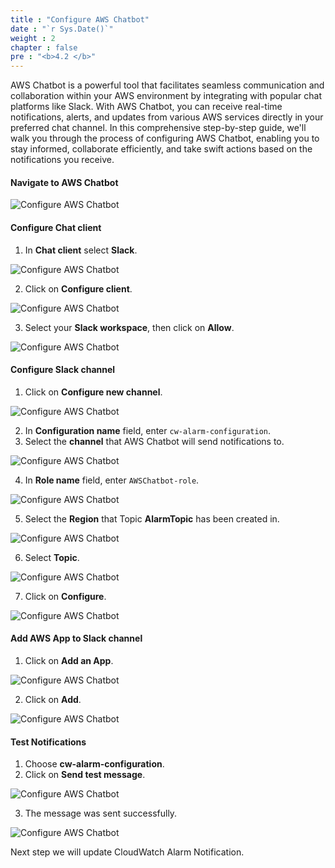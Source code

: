 ```yaml
---
title : "Configure AWS Chatbot"
date : "`r Sys.Date()`"
weight : 2
chapter : false
pre : "<b>4.2 </b>"
---
```


AWS Chatbot is a powerful tool that facilitates seamless communication and collaboration within your AWS environment by integrating with popular chat platforms like Slack. With AWS Chatbot, you can receive real-time notifications, alerts, and updates from various AWS services directly in your preferred chat channel. In this comprehensive step-by-step guide, we'll walk you through the process of configuring AWS Chatbot, enabling you to stay informed, collaborate efficiently, and take swift actions based on the notifications you receive.

#### Navigate to AWS Chatbot

![Configure AWS Chatbot](/images/4-configure-notification/4.2-configure-aws-chatbot/001-configure-aws-chatbot.png)

#### Configure Chat client

1. In **Chat client** select **Slack**.

![Configure AWS Chatbot](/images/4-configure-notification/4.2-configure-aws-chatbot/002-configure-aws-chatbot.png)

2. Click on **Configure client**.

![Configure AWS Chatbot](/images/4-configure-notification/4.2-configure-aws-chatbot/003-configure-aws-chatbot.png)

3. Select your **Slack workspace**, then click on **Allow**.

![Configure AWS Chatbot](/images/4-configure-notification/4.2-configure-aws-chatbot/004-configure-aws-chatbot.png)

#### Configure Slack channel

1. Click on **Configure new channel**.

![Configure AWS Chatbot](/images/4-configure-notification/4.2-configure-aws-chatbot/005-configure-aws-chatbot.png)

2. In **Configuration name** field, enter `cw-alarm-configuration`.
3. Select the **channel** that AWS Chatbot will send notifications to.

![Configure AWS Chatbot](/images/4-configure-notification/4.2-configure-aws-chatbot/006-configure-aws-chatbot.png)

4. In **Role name** field, enter `AWSChatbot-role`.

![Configure AWS Chatbot](/images/4-configure-notification/4.2-configure-aws-chatbot/007-configure-aws-chatbot.png)

5. Select the **Region** that Topic **AlarmTopic** has been created in.

![Configure AWS Chatbot](/images/4-configure-notification/4.2-configure-aws-chatbot/008-configure-aws-chatbot.png)

6. Select **Topic**.

![Configure AWS Chatbot](/images/4-configure-notification/4.2-configure-aws-chatbot/009-configure-aws-chatbot.png)

7. Click on **Configure**.

![Configure AWS Chatbot](/images/4-configure-notification/4.2-configure-aws-chatbot/010-configure-aws-chatbot.png)

#### Add AWS App to Slack channel

1. Click on **Add an App**.

![Configure AWS Chatbot](/images/4-configure-notification/4.2-configure-aws-chatbot/011-configure-aws-chatbot.png)

2. Click on **Add**.

![Configure AWS Chatbot](/images/4-configure-notification/4.2-configure-aws-chatbot/012-configure-aws-chatbot.png)

#### Test Notifications

1. Choose **cw-alarm-configuration**.
2. Click on **Send test message**.

![Configure AWS Chatbot](/images/4-configure-notification/4.2-configure-aws-chatbot/013-configure-aws-chatbot.png)

3. The message was sent successfully.

![Configure AWS Chatbot](/images/4-configure-notification/4.2-configure-aws-chatbot/014-configure-aws-chatbot.png)

Next step we will update CloudWatch Alarm Notification.